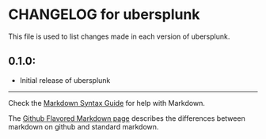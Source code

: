 # CHANGELOG for ubersplunk

This file is used to list changes made in each version of ubersplunk.

## 0.1.0:

* Initial release of ubersplunk

- - - 
Check the [Markdown Syntax Guide](http://daringfireball.net/projects/markdown/syntax) for help with Markdown.

The [Github Flavored Markdown page](http://github.github.com/github-flavored-markdown/) describes the differences between markdown on github and standard markdown.
